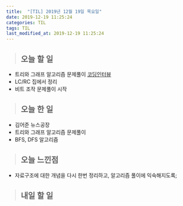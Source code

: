 ```yaml
---
title:  "[TIL] 2019년 12월 19일 목요일"
date: 2019-12-19 11:25:24
categories: TIL
tags: TIL
last_modified_at: 2019-12-19 11:25:24
---
```


>## 오늘 할 일   

- 트리와 그래프 알고리즘 문제풀이 [코딩인터뷰](http://www.kyobobook.co.kr/product/detailViewKor.laf?ejkGb=KOR&mallGb=KOR&barcode=9788966263080&orderClick=LAG&Kc=)
- LC/RC 집에서 정리
- 비트 조작 문제풀이 시작


>## 오늘 한 일   

- 김어준 뉴스공장
- 트리와 그래프 알고리즘 문제풀이
- BFS, DFS 알고리즘


>## 오늘 느낀점   

- 자료구조에 대한 개념을 다시 한번 정리하고, 알고리즘 풀이에 익숙해지도록;

  
>## 내일 할 일  
